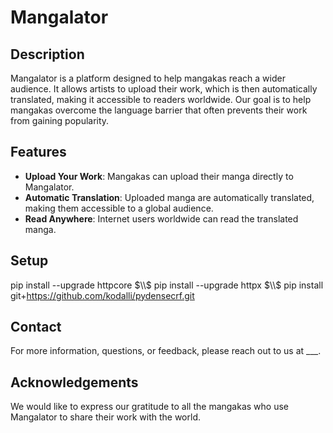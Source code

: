 # Mangalator

## Description

Mangalator is a platform designed to help mangakas reach a wider audience. It allows artists to upload their work, which is then automatically translated, making it accessible to readers worldwide. Our goal is to help mangakas overcome the language barrier that often prevents their work from gaining popularity.

## Features

- **Upload Your Work**: Mangakas can upload their manga directly to Mangalator.
- **Automatic Translation**: Uploaded manga are automatically translated, making them accessible to a global audience.
- **Read Anywhere**: Internet users worldwide can read the translated manga.

## Setup

pip install --upgrade httpcore $\\$
pip install --upgrade httpx $\\$
pip install git+https://github.com/kodalli/pydensecrf.git

## Contact

For more information, questions, or feedback, please reach out to us at ___.

## Acknowledgements

We would like to express our gratitude to all the mangakas who use Mangalator to share their work with the world.

